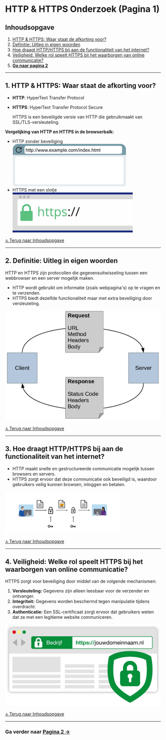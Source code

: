 # HTTP & HTTPS Onderzoek (Pagina 1)

## Inhoudsopgave
1. [HTTP & HTTPS: Waar staat de afkorting voor?](#1-http--https-waar-staat-de-afkorting-voor)
2. [Definitie: Uitleg in eigen woorden](#2-definitie-uitleg-in-eigen-woorden)
3. [Hoe draagt HTTP/HTTPS bij aan de functionaliteit van het internet?](#3-hoe-draagt-httphttps-bij-aan-de-functionaliteit-van-het-internet)
4. [Veiligheid: Welke rol speelt HTTPS bij het waarborgen van online communicatie?](#4-veiligheid-welke-rol-speelt-https-bij-het-waarborgen-van-online-communicatie)
5. **[Ga naar pagina 2](pagina2.html)**

---

## 1. HTTP & HTTPS: Waar staat de afkorting voor?
- **HTTP**: HyperText Transfer Protocol  
- **HTTPS**: HyperText Transfer Protocol Secure  

  HTTPS is een beveiligde versie van HTTP die gebruikmaakt van SSL/TLS-versleuteling.

**Vergelijking van HTTP en HTTPS in de browserbalk:**
- HTTP zonder beveiliging  
  ![HTTP zonder beveiliging](http.png)
- HTTPS met een slotje  
  ![HTTPS met beveiliging](https.png)

[🔝 Terug naar Inhoudsopgave](#inhoudsopgave)

---

## 2. Definitie: Uitleg in eigen woorden
HTTP en HTTPS zijn protocollen die gegevensuitwisseling tussen een webbrowser en een server mogelijk maken.  
- HTTP wordt gebruikt om informatie (zoals webpagina's) op te vragen en te verzenden.  
- HTTPS biedt dezelfde functionaliteit maar met extra beveiliging door versleuteling.

![Hoe HTTP werkt](diagram.png)

[🔝 Terug naar Inhoudsopgave](#inhoudsopgave)

---

## 3. Hoe draagt HTTP/HTTPS bij aan de functionaliteit van het internet?
- HTTP maakt snelle en gestructureerde communicatie mogelijk tussen browsers en servers.  
- HTTPS zorgt ervoor dat deze communicatie ook beveiligd is, waardoor gebruikers veilig kunnen browsen, inloggen en betalen.

![Beveiligde communicatie](<versluitelde comunicatie.png>)

[🔝 Terug naar Inhoudsopgave](#inhoudsopgave)

---

## 4. Veiligheid: Welke rol speelt HTTPS bij het waarborgen van online communicatie?
HTTPS zorgt voor beveiliging door middel van de volgende mechanismen:  
1. **Versleuteling:** Gegevens zijn alleen leesbaar voor de verzender en ontvanger.  
2. **Integriteit:** Gegevens worden beschermd tegen manipulatie tijdens overdracht.  
3. **Authenticatie:** Een SSL-certificaat zorgt ervoor dat gebruikers weten dat ze met een legitieme website communiceren.

![SSL-certificaat](<ssl certificaat.png>)

[🔝 Terug naar Inhoudsopgave](#inhoudsopgave)

---

### **Ga verder naar [Pagina 2 →](pagina2.html)**
